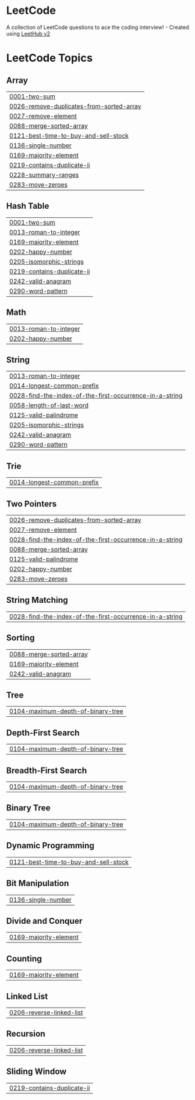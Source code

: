 # LeetCode
A collection of LeetCode questions to ace the coding interview! - Created using [LeetHub v2](https://github.com/arunbhardwaj/LeetHub-2.0)

<!---LeetCode Topics Start-->
# LeetCode Topics
## Array
|  |
| ------- |
| [0001-two-sum](https://github.com/chandoli21/LeetCode/tree/master/0001-two-sum) |
| [0026-remove-duplicates-from-sorted-array](https://github.com/chandoli21/LeetCode/tree/master/0026-remove-duplicates-from-sorted-array) |
| [0027-remove-element](https://github.com/chandoli21/LeetCode/tree/master/0027-remove-element) |
| [0088-merge-sorted-array](https://github.com/chandoli21/LeetCode/tree/master/0088-merge-sorted-array) |
| [0121-best-time-to-buy-and-sell-stock](https://github.com/chandoli21/LeetCode/tree/master/0121-best-time-to-buy-and-sell-stock) |
| [0136-single-number](https://github.com/chandoli21/LeetCode/tree/master/0136-single-number) |
| [0169-majority-element](https://github.com/chandoli21/LeetCode/tree/master/0169-majority-element) |
| [0219-contains-duplicate-ii](https://github.com/chandoli21/LeetCode/tree/master/0219-contains-duplicate-ii) |
| [0228-summary-ranges](https://github.com/chandoli21/LeetCode/tree/master/0228-summary-ranges) |
| [0283-move-zeroes](https://github.com/chandoli21/LeetCode/tree/master/0283-move-zeroes) |
## Hash Table
|  |
| ------- |
| [0001-two-sum](https://github.com/chandoli21/LeetCode/tree/master/0001-two-sum) |
| [0013-roman-to-integer](https://github.com/chandoli21/LeetCode/tree/master/0013-roman-to-integer) |
| [0169-majority-element](https://github.com/chandoli21/LeetCode/tree/master/0169-majority-element) |
| [0202-happy-number](https://github.com/chandoli21/LeetCode/tree/master/0202-happy-number) |
| [0205-isomorphic-strings](https://github.com/chandoli21/LeetCode/tree/master/0205-isomorphic-strings) |
| [0219-contains-duplicate-ii](https://github.com/chandoli21/LeetCode/tree/master/0219-contains-duplicate-ii) |
| [0242-valid-anagram](https://github.com/chandoli21/LeetCode/tree/master/0242-valid-anagram) |
| [0290-word-pattern](https://github.com/chandoli21/LeetCode/tree/master/0290-word-pattern) |
## Math
|  |
| ------- |
| [0013-roman-to-integer](https://github.com/chandoli21/LeetCode/tree/master/0013-roman-to-integer) |
| [0202-happy-number](https://github.com/chandoli21/LeetCode/tree/master/0202-happy-number) |
## String
|  |
| ------- |
| [0013-roman-to-integer](https://github.com/chandoli21/LeetCode/tree/master/0013-roman-to-integer) |
| [0014-longest-common-prefix](https://github.com/chandoli21/LeetCode/tree/master/0014-longest-common-prefix) |
| [0028-find-the-index-of-the-first-occurrence-in-a-string](https://github.com/chandoli21/LeetCode/tree/master/0028-find-the-index-of-the-first-occurrence-in-a-string) |
| [0058-length-of-last-word](https://github.com/chandoli21/LeetCode/tree/master/0058-length-of-last-word) |
| [0125-valid-palindrome](https://github.com/chandoli21/LeetCode/tree/master/0125-valid-palindrome) |
| [0205-isomorphic-strings](https://github.com/chandoli21/LeetCode/tree/master/0205-isomorphic-strings) |
| [0242-valid-anagram](https://github.com/chandoli21/LeetCode/tree/master/0242-valid-anagram) |
| [0290-word-pattern](https://github.com/chandoli21/LeetCode/tree/master/0290-word-pattern) |
## Trie
|  |
| ------- |
| [0014-longest-common-prefix](https://github.com/chandoli21/LeetCode/tree/master/0014-longest-common-prefix) |
## Two Pointers
|  |
| ------- |
| [0026-remove-duplicates-from-sorted-array](https://github.com/chandoli21/LeetCode/tree/master/0026-remove-duplicates-from-sorted-array) |
| [0027-remove-element](https://github.com/chandoli21/LeetCode/tree/master/0027-remove-element) |
| [0028-find-the-index-of-the-first-occurrence-in-a-string](https://github.com/chandoli21/LeetCode/tree/master/0028-find-the-index-of-the-first-occurrence-in-a-string) |
| [0088-merge-sorted-array](https://github.com/chandoli21/LeetCode/tree/master/0088-merge-sorted-array) |
| [0125-valid-palindrome](https://github.com/chandoli21/LeetCode/tree/master/0125-valid-palindrome) |
| [0202-happy-number](https://github.com/chandoli21/LeetCode/tree/master/0202-happy-number) |
| [0283-move-zeroes](https://github.com/chandoli21/LeetCode/tree/master/0283-move-zeroes) |
## String Matching
|  |
| ------- |
| [0028-find-the-index-of-the-first-occurrence-in-a-string](https://github.com/chandoli21/LeetCode/tree/master/0028-find-the-index-of-the-first-occurrence-in-a-string) |
## Sorting
|  |
| ------- |
| [0088-merge-sorted-array](https://github.com/chandoli21/LeetCode/tree/master/0088-merge-sorted-array) |
| [0169-majority-element](https://github.com/chandoli21/LeetCode/tree/master/0169-majority-element) |
| [0242-valid-anagram](https://github.com/chandoli21/LeetCode/tree/master/0242-valid-anagram) |
## Tree
|  |
| ------- |
| [0104-maximum-depth-of-binary-tree](https://github.com/chandoli21/LeetCode/tree/master/0104-maximum-depth-of-binary-tree) |
## Depth-First Search
|  |
| ------- |
| [0104-maximum-depth-of-binary-tree](https://github.com/chandoli21/LeetCode/tree/master/0104-maximum-depth-of-binary-tree) |
## Breadth-First Search
|  |
| ------- |
| [0104-maximum-depth-of-binary-tree](https://github.com/chandoli21/LeetCode/tree/master/0104-maximum-depth-of-binary-tree) |
## Binary Tree
|  |
| ------- |
| [0104-maximum-depth-of-binary-tree](https://github.com/chandoli21/LeetCode/tree/master/0104-maximum-depth-of-binary-tree) |
## Dynamic Programming
|  |
| ------- |
| [0121-best-time-to-buy-and-sell-stock](https://github.com/chandoli21/LeetCode/tree/master/0121-best-time-to-buy-and-sell-stock) |
## Bit Manipulation
|  |
| ------- |
| [0136-single-number](https://github.com/chandoli21/LeetCode/tree/master/0136-single-number) |
## Divide and Conquer
|  |
| ------- |
| [0169-majority-element](https://github.com/chandoli21/LeetCode/tree/master/0169-majority-element) |
## Counting
|  |
| ------- |
| [0169-majority-element](https://github.com/chandoli21/LeetCode/tree/master/0169-majority-element) |
## Linked List
|  |
| ------- |
| [0206-reverse-linked-list](https://github.com/chandoli21/LeetCode/tree/master/0206-reverse-linked-list) |
## Recursion
|  |
| ------- |
| [0206-reverse-linked-list](https://github.com/chandoli21/LeetCode/tree/master/0206-reverse-linked-list) |
## Sliding Window
|  |
| ------- |
| [0219-contains-duplicate-ii](https://github.com/chandoli21/LeetCode/tree/master/0219-contains-duplicate-ii) |
<!---LeetCode Topics End-->